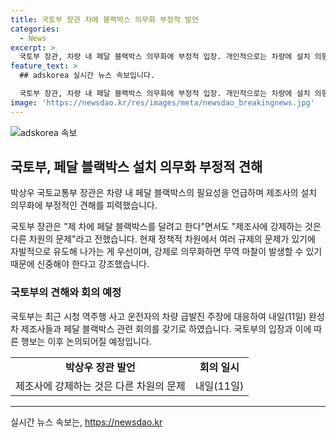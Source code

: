 ```yaml
---
title: 국토부 장관 차에 블랙박스 의무화 부정적 발언
categories:
  - News
excerpt: >
  국토부 장관, 차량 내 페달 블랙박스 의무화에 부정적 입장. 개인적으로는 차량에 설치 의향, 하지만 제조사 의무화는 문제 제기. 정책적 규제 문제와 무역 마찰 우려로 자발적 유도 필요성 강조. 최근 시청 역주행 사고와 관련해 내일 완성차 제조사들과 관련 회의 예정.
feature_text: >
  ## adskorea 실시간 뉴스 속보입니다.

  국토부 장관, 차량 내 페달 블랙박스 의무화에 부정적 입장. 개인적으로는 차량에 설치 의향, 하지만 제조사 의무화는 문제 제기. 정책적 규제 문제와 무역 마찰 우려로 자발적 유도 필요성 강조. 최근 시청 역주행 사고와 관련해 내일 완성차 제조사들과 관련 회의 예정.
image: 'https://newsdao.kr/res/images/meta/newsdao_breakingnews.jpg'
---
```


<p><img src="https://newsdao.kr/res/images/meta/newsdao_breakingnews.jpg" alt="adskorea 속보" /></p>

<h2 data-ke-size="size26">국토부, 페달 블랙박스 설치 의무화 부정적 견해</h2>

<p>박상우 국토교통부 장관은 차량 내 페달 블랙박스의 필요성을 언급하며 제조사의 설치 의무화에 부정적인 견해를 피력했습니다. </p>

<p data-ke-size="size16">국토부 장관은 "제 차에 페달 블랙박스를 달려고 한다"면서도 "제조사에 강제하는 것은 다른 차원의 문제"라고 전했습니다. 현재 정책적 차원에서 여러 규제의 문제가 있기에 자발적으로 유도해 나가는 게 우선이며, 강제로 의무화하면 무역 마찰이 발생할 수 있기 때문에 신중해야 한다고 강조했습니다.</p>

<h3>국토부의 견해와 회의 예정</h3>

<p>국토부는 최근 시청 역주행 사고 운전자의 차량 급발진 주장에 대응하여 내일(11일) 완성차 제조사들과 페달 블랙박스 관련 회의를 갖기로 하였습니다. 국토부의 입장과 이에 따른 행보는 이후 논의되어질 예정입니다. </p>

<table>
  <tr>
    <td style="text-align: center; height: 17px;"><b>박상우 장관 발언</b></td>
    <td style="text-align: center; height: 17px;"><b>회의 일시</b></td>
  </tr>
  <tr>
    <td style="text-align: center; height: 17px;">제조사에 강제하는 것은 다른 차원의 문제</td>
    <td style="text-align: center; height: 17px;">내일(11일)</td>
  </tr>
</table>

<hr>
실시간 뉴스 속보는, <a href="https://newsdao.kr" rel="dofollow">https://newsdao.kr</a>


